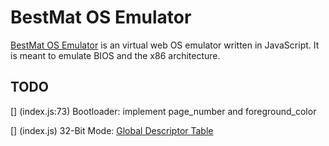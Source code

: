 # BestMat OS Emulator
[BestMat OS Emulator](https://bestmat.github.io/bestmat-os-emulator/) is an virtual web OS emulator written in JavaScript. It is meant to emulate BIOS and the x86 architecture.

## TODO
[] (index.js:73) Bootloader: implement page_number and foreground_color

[] (index.js)    32-Bit Mode: [Global Descriptor Table](https://wiki.osdev.org/GDT_Tutorial)

